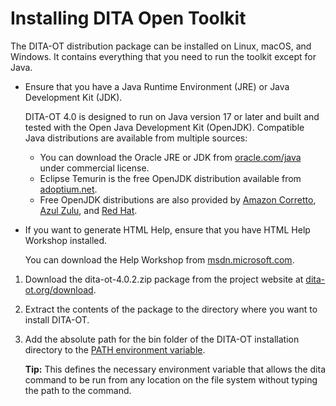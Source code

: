 # Installing DITA Open Toolkit

The DITA-OT distribution package can be installed on Linux, macOS, and Windows. It contains everything that you need to run the toolkit except for Java.

-   Ensure that you have a Java Runtime Environment \(JRE\) or Java Development Kit \(JDK\).

    DITA-OT 4.0 is designed to run on Java version 17 or later and built and tested with the Open Java Development Kit \(OpenJDK\). Compatible Java distributions are available from multiple sources:

    -   You can download the Oracle JRE or JDK from [oracle.com/java](https://www.oracle.com/java/technologies/downloads/) under commercial license.
    -   Eclipse Temurin is the free OpenJDK distribution available from [adoptium.net](https://adoptium.net/temurin/releases/?version=17).
    -   Free OpenJDK distributions are also provided by [Amazon Corretto](https://aws.amazon.com/corretto/), [Azul Zulu](https://www.azul.com/downloads/), and [Red Hat](https://developers.redhat.com/products/openjdk/download).
-   If you want to generate HTML Help, ensure that you have HTML Help Workshop installed.

    You can download the Help Workshop from [msdn.microsoft.com](http://msdn.microsoft.com/en-us/library/windows/desktop/ms669985%28v=vs.85%29.aspx).


1.  Download the dita-ot-4.0.2.zip package from the project website at [dita-ot.org/download](https://www.dita-ot.org/download).

2.  Extract the contents of the package to the directory where you want to install DITA-OT.

3.  Add the absolute path for the bin folder of the DITA-OT installation directory to the [PATH environment variable](https://en.wikipedia.org/wiki/PATH_(variable)).

    **Tip:** This defines the necessary environment variable that allows the dita command to be run from any location on the file system without typing the path to the command.


